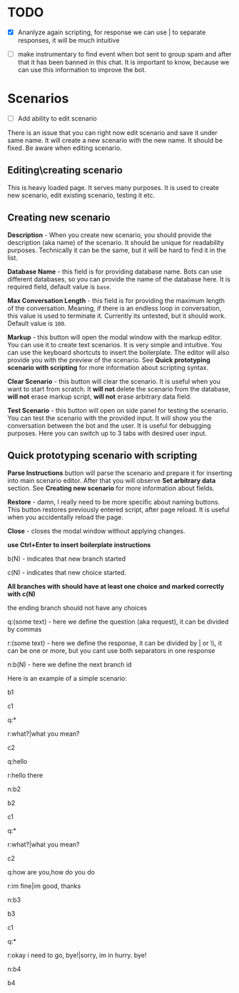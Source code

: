 # TODO

- [x] Ananlyze again scripting, for response we can use | to separate responses, it will be much intuitive

- [ ] make instrumentary to find event when bot sent to group spam and after that it has been banned in this chat. It is important to know, because we can use this information to improve the bot.

# Scenarios

- [ ] Add ability to edit scenario

There is an issue that you can right now edit scenario and save it under same name. It will create a new scenario with the new name. It should be fixed. Be aware when editing scenario.

## Editing\creating scenario

This is heavy loaded page. It serves many purposes. It is used to create new scenario, edit existing scenario, testing it etc.

## Creating new scenario

__Description__ - When you create new scenario, you should provide the description (aka name) of the scenario. It should be unique for readability purposes. Technically it can be the same, but it will be hard to find it in the list.

__Database Name__ - this field is for providing database name. Bots can use different databases, so you can provide the name of the database here. It is required field, default value is `base`.

__Max Conversation Length__ - this field is for providing the maximum length of the conversation. Meaning, if there is an endless loop in conversation, this value is used to terminate it. Currently its untested, but it should work. Default value is `100`.

__Markup__ - this button will open the modal window with the markup editor. You can use it to create text scenarios. It is very simple and intuitive. You can use the keyboard shortcuts to insert the boilerplate. The editor will also provide you with the preview of the scenario. See __Quick prototyping scenario with scripting__ for more information about scripting syntax.

__Clear Scenario__ - this button will clear the scenario. It is useful when you want to start from scratch. It __will not__ delete the scenario from the database, __will not__ erase markup script, __will not__ erase arbitrary data field.

__Test Scenario__ - this button will open on side panel for testing the scenario. You can test the scenario with the provided input. It will show you the conversation between the bot and the user. It is useful for debugging purposes. Here you can switch up to 3 tabs with desired user input.

## Quick prototyping scenario with scripting

__Parse Instructions__ button will parse the scenario and prepare it for inserting into main scenario editor. After that you will observe __Set arbitrary data__ section. See __Creating new scenario__ for more information about fields.

__Restore__ - damn, I really need to be more specific about naming buttons. This button restores previously entered script, after page reload. It is useful when you accidentally reload the page.

__Close__ - closes the modal window without applying changes.

__use Ctrl+Enter to insert boilerplate instructions__

b(N) - indicates that new branch started

c(N) - indicates that new choice started.

__All branches with should have at least one choice and marked correctly with c(N)__

the ending branch should not have any choices

q:(some text) - here we define the question (aka request), it can be divided by commas

r:(some text) - here we define the response, it can be divided by | or \\\\, it can be one or more, but you cant use both separators in one response

n:b(N) - here we define the next branch id

Here is an example of a simple scenario:

b1

c1

q:*

r:what?|what you mean?


c2

q:hello

r:hello there

n:b2


b2

c1

q:*

r:what?|what you mean?


c2

q:how are you,how do you do

r:im fine|im good, thanks

n:b3


b3

c1

q:*

r:okay i need to go, bye!|sorry, im in hurry. bye!

n:b4


b4